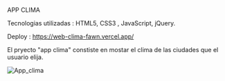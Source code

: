 APP CLIMA

Tecnologias utilizadas : HTML5, CSS3 , JavaScript, jQuery.

Deploy : https://web-clima-fawn.vercel.app/

El pryecto "app clima" constiste en mostar el clima de las ciudades que el usuario elija.


![App_clima](https://github.com/NicoGaitano/Web_Clima/assets/148820308/226a15b4-13f7-46c4-93f7-f843051c0389)

